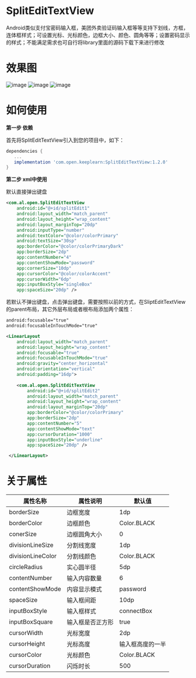 # SplitEditTextView
Android类似支付宝密码输入框，美团外卖验证码输入框等等支持下划线，方框，连体框样式；可设置光标、光标颜色，边框大小、颜色、圆角等等；设置密码显示的样式；不能满足需求也可自行将library里面的源码下载下来进行修改
# 效果图
![image](https://github.com/Chen-keeplearn/SplitEditTextView/blob/other/screenshot/SplitEditTextView_Screenshot_01.jpg)
![image](https://github.com/Chen-keeplearn/SplitEditTextView/blob/other/screenshot/SplitEditTextView_Screenshot_02.jpg)
![image](https://github.com/Chen-keeplearn/SplitEditTextView/blob/other/screenshot/SplitEditTextView_Gif.gif)
# 如何使用
**第一步 依赖**

首先将SplitEditTextView引入到您的项目中，如下：
``` groovy
dependencies {
   ...
   implementation 'com.open.keeplearn:SplitEditTextView:1.2.0'  
}
```
**第二步 xml中使用**

默认直接弹出键盘
``` xml
<com.al.open.SplitEditTextView
    android:id="@+id/splitEdit1"
    android:layout_width="match_parent"
    android:layout_height="wrap_content"
    android:layout_marginTop="20dp"
    android:inputType="number"
    android:textColor="@color/colorPrimary"
    android:textSize="30sp"
    app:borderColor="@color/colorPrimaryDark"
    app:borderSize="2dp"
    app:contentNumber="4"
    app:contentShowMode="password"
    app:cornerSize="10dp"
    app:cursorColor="@color/colorAccent"
    app:cursorWidth="6dp"
    app:inputBoxStyle="singleBox"
    app:spaceSize="20dp" />
```
若默认不弹出键盘，点击弹出键盘，需要按照以前的方式，在SliptEditTextView的parent布局，其它外层布局或者根布局添加两个属性：
``` xml
android:focusable="true"
android:focusableInTouchMode="true"
```
``` xml
<LinearLayout
    android:layout_width="match_parent"
    android:layout_height="wrap_content"
    android:focusable="true"
    android:focusableInTouchMode="true"
    android:gravity="center_horizontal"
    android:orientation="vertical"
    android:padding="16dp">
        
    <com.al.open.SplitEditTextView
        android:id="@+id/splitEdit2"
        android:layout_width="match_parent"
        android:layout_height="wrap_content"
        android:layout_marginTop="20dp"
        app:borderColor="@color/colorPrimary"
        app:borderSize="2dp"
        app:contentNumber="5"
        app:contentShowMode="text"
        app:cursorDuration="1000"
        app:inputBoxStyle="underline"
        app:spaceSize="20dp" />

 </LinearLayout>
```
# 关于属性
| 属性名称 | 属性说明 | 默认值 |
|----------|---------|--------|
| borderSize| 边框宽度 | 1dp |
| borderColor| 边框颜色 | Color.BLACK |
| conerSize| 边框圆角大小 | 0 |
| divisionLineSize| 分割线宽度 | 1dp |
| divisionLineColor| 分割线颜色 | Color.BLACK |
| circleRadius| 实心圆半径 | 5dp |
| contentNumber| 输入内容数量 | 6 |
| contentShowMode| 内容显示模式 | password |
| spaceSize| 输入框间距 | 10dp |
| inputBoxStyle| 输入框样式 | connectBox |
| inputBoxSquare| 输入框是否正方形 | true |
| cursorWidth| 光标宽度 | 2dp |
| cursorHeight| 光标高度 | 输入框高度的一半 |
| cursorColor| 光标颜色 | Color.BLACK |
| cursorDuration| 闪烁时长 | 500 |
